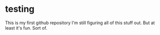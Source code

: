 # testing
This is my first github repository
I'm still figuring all of this stuff out.
But at least it's fun.
Sort of.
